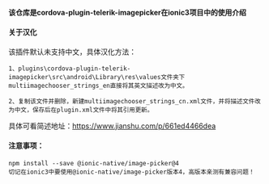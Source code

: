 #### 该仓库是cordova-plugin-telerik-imagepicker在ionic3项目中的使用介绍

#### 关于汉化

该插件默认未支持中文，具体汉化方法：

    1、plugins\cordova-plugin-telerik-imagepicker\src\android\Library\res\values文件夹下multiimagechooser_strings_en直接将其英文描述改为中文。

    2、复制该文件并删除，新建multiimagechooser_strings_cn.xml文件，并将描述文件改为中文，保存后在plugin.xml文件中将其引用更新。

具体可看简述地址：https://www.jianshu.com/p/661ed4466dea

#### 注意事项：

    npm install --save @ionic-native/image-picker@4
    切记在ionic3中要使用@ionic-native/image-picker版本4，高版本亲测有兼容问题！